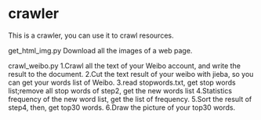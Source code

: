 # crawler

This is a crawler, you can use it to crawl resources.

get_html_img.py
Download all the images of a web page.

crawl_weibo.py
1.Crawl all the text of your Weibo account, and write the result to the document.
2.Cut the text result of your weibo with jieba, so you can get your words list of Weibo.
3.read stopwords.txt, get stop words list;remove all stop words of step2, get the new words list
4.Statistics frequency of the new word list, get the list of frequency.
5.Sort the result of step4, then, get top30 words.
6.Draw the picture of your top30 words.
